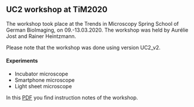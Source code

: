 ## UC2 workshop at TiM2020
The workshop took place at the Trends in Microscopy Spring School of German BioImaging, on 09.-13.03.2020. The workshop was held by Aurélie Jost and Rainer Heintzmann.

Please note that the workshop was done using version UC2_v2.

#### Experiments

* Incubator microscope
* Smartphone microscope
* Light sheet microscope

In this [PDF](./Instructions_theBOX_workshop.pdf) you find instruction notes of the workshop.
